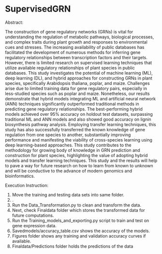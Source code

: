 # SupervisedGRN

Abstract:

The construction of gene regulatory networks (GRNs) is vital for understanding the regulation of metabolic pathways, biological processes, and complex traits during plant growth and responses to environmental cues and stresses. The increasing availability of public databases has facilitated the development of numerous methods for inferring gene regulatory relationships between transcription factors and their targets. However, there is limited research on supervised learning techniques that utilize available regulatory relationships of plant species in public databases.
This study investigates the potential of machine learning (ML), deep learning (DL), and hybrid approaches for constructing GRNs in plant species, specifically Arabidopsis thaliana, poplar, and maize. Challenges arise due to limited training data for gene regulatory pairs, especially in less-studied species such as poplar and maize. Nonetheless, our results demonstrate that hybrid models integrating ML and artificial neural network (ANN) techniques significantly outperformed traditional methods in predicting gene regulatory relationships. The best-performing hybrid models achieved over 95% accuracy on holdout test datasets, surpassing traditional ML and ANN models and also showed good accuracy on lignin biosynthesis pathway analysis.
Employing transfer learning techniques, this study has also successfully transferred the known knowledge of gene regulation from one species to another, substantially improving performance and manifesting the viability of cross-species learning using deep learning-based approaches. This study contributes to the methodology for growing body of knowledge in GRN prediction and construction for plant species, highlighting the value of adopting hybrid models and transfer learning techniques. This study and the results will help to pave a way for future research on how to learn from known to unknown and will be conductive to the advance of modern genomics and bioinformatics.

Execution Instruction:

1. Move the training and testing data sets into same folder.
2. .
3. Run the Data_Transformation.py to clean and transform the data.
4. Next, check Finaldata folder which stores the transformed data for future computations.
5. Run the Training_models_and_exporting.py script to train and test on gene expression data.
6. Savedmodels/accuracy_table.csv shows the accuracy of the models.
7. Figures folder shows any training and validation accuracy curves if available.
8. Finaldata/Predictions folder holds the predictions of the data
